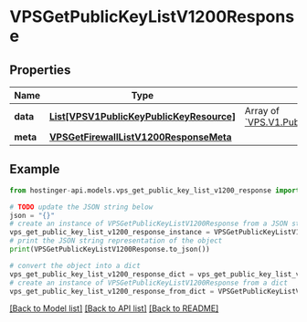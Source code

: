 # VPSGetPublicKeyListV1200Response


## Properties

Name | Type | Description | Notes
------------ | ------------- | ------------- | -------------
**data** | [**List[VPSV1PublicKeyPublicKeyResource]**](VPSV1PublicKeyPublicKeyResource.md) | Array of [&#x60;VPS.V1.PublicKey.PublicKeyResource&#x60;](#model/vpsv1publickeypublickeyresource) | [optional] 
**meta** | [**VPSGetFirewallListV1200ResponseMeta**](VPSGetFirewallListV1200ResponseMeta.md) |  | [optional] 

## Example

```python
from hostinger-api.models.vps_get_public_key_list_v1200_response import VPSGetPublicKeyListV1200Response

# TODO update the JSON string below
json = "{}"
# create an instance of VPSGetPublicKeyListV1200Response from a JSON string
vps_get_public_key_list_v1200_response_instance = VPSGetPublicKeyListV1200Response.from_json(json)
# print the JSON string representation of the object
print(VPSGetPublicKeyListV1200Response.to_json())

# convert the object into a dict
vps_get_public_key_list_v1200_response_dict = vps_get_public_key_list_v1200_response_instance.to_dict()
# create an instance of VPSGetPublicKeyListV1200Response from a dict
vps_get_public_key_list_v1200_response_from_dict = VPSGetPublicKeyListV1200Response.from_dict(vps_get_public_key_list_v1200_response_dict)
```
[[Back to Model list]](../README.md#documentation-for-models) [[Back to API list]](../README.md#documentation-for-api-endpoints) [[Back to README]](../README.md)


